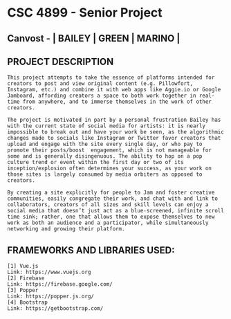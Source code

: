 # CSC 4899 - Senior Project
## Canvost - | BAILEY | GREEN | MARINO |


## PROJECT DESCRIPTION
    This project attempts to take the essence of platforms intended for creators to post and view original content (e.g. Pillowfort, Instagram, etc.) and combine it with web apps like Aggie.io or Google Jamboard, affording creators a space to both work together in real-time from anywhere, and to immerse themselves in the work of other creators.

    The project is motivated in part by a personal frustration Bailey has with the current state of social media for artists: it is nearly impossible to break out and have your work be seen, as the algorithmic changes made to socials like Instagram or Twitter favor creators that upload and engage with the site every single day, or who pay to promote their posts/boost  engagement, which is not manageable for some and is generally disingenuous. The ability to hop on a pop culture trend or event within the first day or two of its inception/explosion often determines your success, as your work on those sites is largely consumed by media orbiters as opposed to creators.

    By creating a site explicitly for people to Jam and foster creative communities, easily congregate their work, and chat with and link to collaborators, creators of all sizes and skill levels can enjoy a social media that doesn’t just act as a blue-screened, infinite scroll time sink; rather, one that allows them to expose themselves to new work as both an audience and a participator, while simultaneously networking and growing their platform.


## FRAMEWORKS AND LIBRARIES USED:
    [1] Vue.js
    Link: https://www.vuejs.org
    [2] Firebase
    Link: https://firebase.google.com/
    [3] Popper
    Link: https://popper.js.org/
    [4] Bootstrap
    Link: https://getbootstrap.com/
